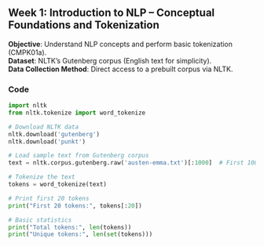 ## Week 1: Introduction to NLP – Conceptual Foundations and Tokenization
**Objective**: Understand NLP concepts and perform basic tokenization (CMPK01a).  
**Dataset**: NLTK’s Gutenberg corpus (English text for simplicity).  
**Data Collection Method**: Direct access to a prebuilt corpus via NLTK.  

### Code
```python
import nltk
from nltk.tokenize import word_tokenize

# Download NLTK data
nltk.download('gutenberg')
nltk.download('punkt')

# Load sample text from Gutenberg corpus
text = nltk.corpus.gutenberg.raw('austen-emma.txt')[:1000]  # First 1000 chars of Emma

# Tokenize the text
tokens = word_tokenize(text)

# Print first 20 tokens
print("First 20 tokens:", tokens[:20])

# Basic statistics
print("Total tokens:", len(tokens))
print("Unique tokens:", len(set(tokens)))
